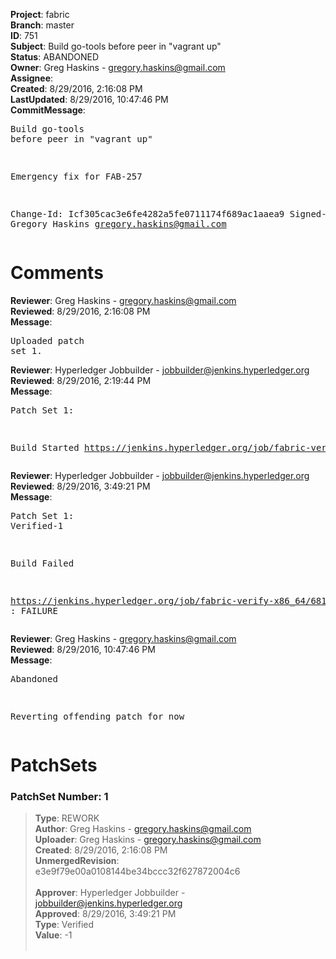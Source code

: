 <strong>Project</strong>: fabric<br><strong>Branch</strong>: master<br><strong>ID</strong>: 751<br><strong>Subject</strong>: Build go-tools before peer in "vagrant up"<br><strong>Status</strong>: ABANDONED<br><strong>Owner</strong>: Greg Haskins - gregory.haskins@gmail.com<br><strong>Assignee</strong>:<br><strong>Created</strong>: 8/29/2016, 2:16:08 PM<br><strong>LastUpdated</strong>: 8/29/2016, 10:47:46 PM<br><strong>CommitMessage</strong>:<br><pre>Build go-tools before peer in "vagrant up"

Emergency fix for FAB-257

Change-Id: Icf305cac3e6fe4282a5fe0711174f689ac1aaea9
Signed-off-by: Gregory Haskins <gregory.haskins@gmail.com>
</pre><h1>Comments</h1><strong>Reviewer</strong>: Greg Haskins - gregory.haskins@gmail.com<br><strong>Reviewed</strong>: 8/29/2016, 2:16:08 PM<br><strong>Message</strong>: <pre>Uploaded patch set 1.</pre><strong>Reviewer</strong>: Hyperledger Jobbuilder - jobbuilder@jenkins.hyperledger.org<br><strong>Reviewed</strong>: 8/29/2016, 2:19:44 PM<br><strong>Message</strong>: <pre>Patch Set 1:

Build Started https://jenkins.hyperledger.org/job/fabric-verify-x86_64/681/</pre><strong>Reviewer</strong>: Hyperledger Jobbuilder - jobbuilder@jenkins.hyperledger.org<br><strong>Reviewed</strong>: 8/29/2016, 3:49:21 PM<br><strong>Message</strong>: <pre>Patch Set 1: Verified-1

Build Failed 

https://jenkins.hyperledger.org/job/fabric-verify-x86_64/681/ : FAILURE</pre><strong>Reviewer</strong>: Greg Haskins - gregory.haskins@gmail.com<br><strong>Reviewed</strong>: 8/29/2016, 10:47:46 PM<br><strong>Message</strong>: <pre>Abandoned

Reverting offending patch for now</pre><h1>PatchSets</h1><h3>PatchSet Number: 1</h3><blockquote><strong>Type</strong>: REWORK<br><strong>Author</strong>: Greg Haskins - gregory.haskins@gmail.com<br><strong>Uploader</strong>: Greg Haskins - gregory.haskins@gmail.com<br><strong>Created</strong>: 8/29/2016, 2:16:08 PM<br><strong>UnmergedRevision</strong>: e3e9f79e00a0108144be34bccc32f627872004c6<br><br><strong>Approver</strong>: Hyperledger Jobbuilder - jobbuilder@jenkins.hyperledger.org<br><strong>Approved</strong>: 8/29/2016, 3:49:21 PM<br><strong>Type</strong>: Verified<br><strong>Value</strong>: -1<br><br></blockquote>